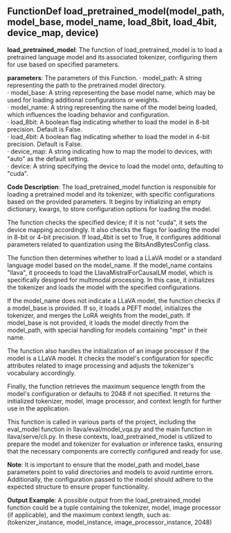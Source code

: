 ## FunctionDef load_pretrained_model(model_path, model_base, model_name, load_8bit, load_4bit, device_map, device)
**load_pretrained_model**: The function of load_pretrained_model is to load a pretrained language model and its associated tokenizer, configuring them for use based on specified parameters.

**parameters**: The parameters of this Function.
· model_path: A string representing the path to the pretrained model directory.  
· model_base: A string representing the base model name, which may be used for loading additional configurations or weights.  
· model_name: A string representing the name of the model being loaded, which influences the loading behavior and configuration.  
· load_8bit: A boolean flag indicating whether to load the model in 8-bit precision. Default is False.  
· load_4bit: A boolean flag indicating whether to load the model in 4-bit precision. Default is False.  
· device_map: A string indicating how to map the model to devices, with "auto" as the default setting.  
· device: A string specifying the device to load the model onto, defaulting to "cuda".

**Code Description**: The load_pretrained_model function is responsible for loading a pretrained model and its tokenizer, with specific configurations based on the provided parameters. It begins by initializing an empty dictionary, kwargs, to store configuration options for loading the model.

The function checks the specified device; if it is not "cuda", it sets the device mapping accordingly. It also checks the flags for loading the model in 8-bit or 4-bit precision. If load_4bit is set to True, it configures additional parameters related to quantization using the BitsAndBytesConfig class.

The function then determines whether to load a LLaVA model or a standard language model based on the model_name. If the model_name contains "llava", it proceeds to load the LlavaMistralForCausalLM model, which is specifically designed for multimodal processing. In this case, it initializes the tokenizer and loads the model with the specified configurations.

If the model_name does not indicate a LLaVA model, the function checks if a model_base is provided. If so, it loads a PEFT model, initializes the tokenizer, and merges the LoRA weights from the model_path. If model_base is not provided, it loads the model directly from the model_path, with special handling for models containing "mpt" in their name.

The function also handles the initialization of an image processor if the model is a LLaVA model. It checks the model's configuration for specific attributes related to image processing and adjusts the tokenizer's vocabulary accordingly.

Finally, the function retrieves the maximum sequence length from the model's configuration or defaults to 2048 if not specified. It returns the initialized tokenizer, model, image processor, and context length for further use in the application.

This function is called in various parts of the project, including the eval_model function in llava/eval/model_vqa.py and the main function in llava/serve/cli.py. In these contexts, load_pretrained_model is utilized to prepare the model and tokenizer for evaluation or inference tasks, ensuring that the necessary components are correctly configured and ready for use.

**Note**: It is important to ensure that the model_path and model_base parameters point to valid directories and models to avoid runtime errors. Additionally, the configuration passed to the model should adhere to the expected structure to ensure proper functionality.

**Output Example**: A possible output from the load_pretrained_model function could be a tuple containing the tokenizer, model, image processor (if applicable), and the maximum context length, such as:
(tokenizer_instance, model_instance, image_processor_instance, 2048)
